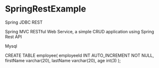 # SpringRestExample
Spring JDBC REST 

Spring MVC RESTful Web Service, a simple CRUD application using Spring Rest API

Mysql

CREATE TABLE employee(
  employeeId INT AUTO_INCREMENT NOT NULL,
  firstName varchar(20),
  lastName varchar(20),
  age int(3)
  );
